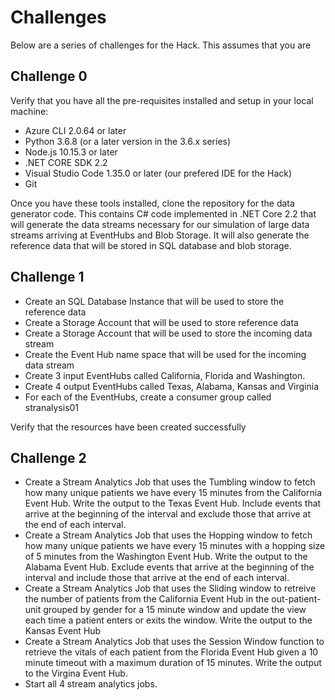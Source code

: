 # Challenges

Below are a series of challenges for the Hack. This assumes that you are 

## Challenge 0

Verify that you have all the pre-requisites installed and setup in your local machine:
- Azure CLI 2.0.64 or later
- Python 3.6.8 (or a later version in the 3.6.x series)
- Node.js 10.15.3 or later
- .NET CORE SDK 2.2
- Visual Studio Code 1.35.0 or later (our prefered IDE for the Hack)
- Git

Once you have these tools installed, clone the repository for the data generator code. This contains C# code implemented in .NET Core 2.2 that will generate the data streams necessary for our simulation of large data streams arriving at EventHubs and Blob Storage. It will also generate the reference data that will be stored in SQL database and blob storage.

## Challenge 1

- Create an SQL Database Instance that will be used to store the reference data
- Create a Storage Account that will be used to store reference data
- Create a Storage Account that will be used to store the incoming data stream
- Create the Event Hub name space that will be used for the incoming data stream
- Create 3 input EventHubs called California, Florida and Washington.
- Create 4 output EventHubs called Texas, Alabama, Kansas and Virginia
- For each of the EventHubs, create a consumer group called stranalysis01

Verify that the resources have been created successfully

## Challenge 2

- Create a Stream Analytics Job that uses the Tumbling window to fetch how many unique patients we have every 15 minutes from the California Event Hub. Write the output to the Texas Event Hub. Include events that arrive at the beginning of the interval and exclude those that arrive at the end of each interval.
- Create a Stream Analytics Job that uses the Hopping window to fetch how many unique patients we have every 15 minutes with a hopping size of 5 minutes from the Washington Event Hub. Write the output to the Alabama Event Hub. Exclude events that arrive at the beginning of the interval and include those that arrive at the end of each interval.
- Create a Stream Analytics Job that uses the Sliding window to retreive the number of patients from the California Event Hub in the out-patient-unit grouped by gender for a 15 minute window and update the view each time a patient enters or exits the window. Write the output to the Kansas Event Hub
- Create a Stream Analytics Job that uses the Session Window function to retrieve the vitals of each patient from the Florida Event Hub given a 10 minute timeout with a maximum duration of 15 minutes. Write the output to the Virgina Event Hub.
- Start all 4 stream analytics jobs.


